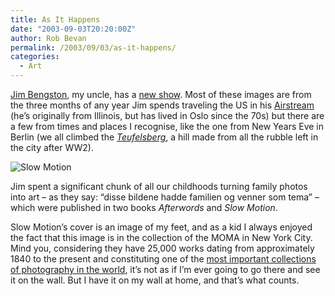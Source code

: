 ```yaml
---
title: As It Happens
date: "2003-09-03T20:20:00Z"
author: Rob Bevan
permalink: /2003/09/03/as-it-happens/
categories:
  - Art
---
```

[Jim Bengston][1], my uncle, has a [new show][2]. Most of these images are from the three months of any year Jim spends traveling the US in his [Airstream][3] (he&#8217;s originally from Illinois, but has lived in Oslo since the 70s) but there are a few from times and places I recognise, like the one from New Years Eve in Berlin (we <span class="hilite">all</span> climbed the *[Teufelsberg][4]*, a hill made from <span class="hilite">all</span> the rubble left in the city after WW2).

<img class="photo" src="/images/posts/slow-motion.jpg" alt="Slow Motion" />

Jim spent a significant chunk of <span class="hilite">all</span> our childhoods turning family photos into art &#8211; as they say: &#8220;disse bildene hadde familien og venner som tema&#8221; &#8211; which were published in two books *Afterwords* and *Slow Motion*.

Slow Motion&#8217;s cover is an image of my feet, and as a kid I always enjoyed the fact that this image is in the collection of the MOMA in New York City. Mind you, considering they have 25,000 works dating from approximately 1840 to the present and constituting one of the [most important collections of photography in the world][5], it&#8217;s not as if I&#8217;m ever going to go there and see it on the wall. But I have it on my wall at home, and that&#8217;s what counts.

 [1]: http://www.museumsnett.no/fotografimuseum/main_bengston1.html
 [2]: http://www.museumsnett.no/fotografimuseum/main_bengston_galleri.html
 [3]: http://www.airstream.com/
 [4]: http://www.drebert-online.de/foto/teufelsberg-2003/3
 [5]: http://www.moma.org/collection/depts/photography/index.html
